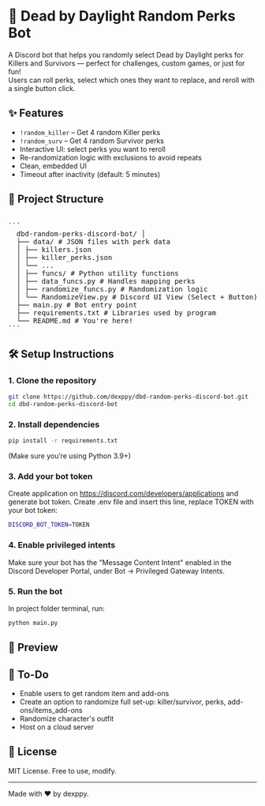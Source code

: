# 🎲 Dead by Daylight Random Perks Bot

A Discord bot that helps you randomly select Dead by Daylight perks for Killers and Survivors — perfect for challenges, custom games, or just for fun!  
Users can roll perks, select which ones they want to replace, and reroll with a single button click.

## ✨ Features

- `!random_killer` – Get 4 random Killer perks
- `!random_surv` – Get 4 random Survivor perks
- Interactive UI: select perks you want to reroll
- Re-randomization logic with exclusions to avoid repeats
- Clean, embedded UI
- Timeout after inactivity (default: 5 minutes)

## 📁 Project Structure
<pre lang="markdown"> 
``` 
  dbd-random-perks-discord-bot/ │ 
  ├── data/ # JSON files with perk data 
  │ ├── killers.json
  │ ├── killer_perks.json
  │ └── ... 
  │ ├── funcs/ # Python utility functions
  │ ├── data_funcs.py # Handles mapping perks 
  │ ├── randomize_funcs.py # Randomization logic
  │ └── RandomizeView.py # Discord UI View (Select + Button) 
  ├── main.py # Bot entry point 
  ├── requirements.txt # Libraries used by program
  └── README.md # You're here! 
```
</pre>

## 🛠️ Setup Instructions

### 1. Clone the repository

```bash
git clone https://github.com/dexppy/dbd-random-perks-discord-bot.git
cd dbd-random-perks-discord-bot
```
### 2. Install dependencies
```bash
pip install -r requirements.txt
```
(Make sure you’re using Python 3.9+)

### 3. Add your bot token
Create application on https://discord.com/developers/applications and generate bot token. Create .env file and insert this line, replace TOKEN with your bot token:
```bash
DISCORD_BOT_TOKEN=TOKEN
```

### 4. Enable privileged intents
Make sure your bot has the "Message Content Intent" enabled in the Discord Developer Portal, under Bot → Privileged Gateway Intents.

### 5. Run the bot
In project folder terminal, run:
```bash
python main.py
```

## 📸 Preview

## 📌 To-Do
- Enable users to get random item and add-ons
- Create an option to randomize full set-up: killer/survivor, perks, add-ons/items_add-ons
- Randomize character's outfit
- Host on a cloud server

## 📄 License
MIT License. Free to use, modify.

---

Made with ❤️ by dexppy.

